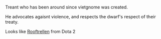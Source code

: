 Treant who has been around since vietgnome was created.

He advocates agaisnt violence, and respects the dwarf's respect of their treaty.

Looks like [Rooftrellen](https://www.google.com/url?sa=i&url=https%3A%2F%2Fwww.pinterest.com%2Fpin%2F586312445208127347%2F&psig=AOvVaw3LPA4DAPQiJaM8f8qFcoOl&ust=1694035537479000&source=images&cd=vfe&opi=89978449&ved=0CA8QjRxqFwoTCLDon6W0lIEDFQAAAAAdAAAAABAE) from Dota 2